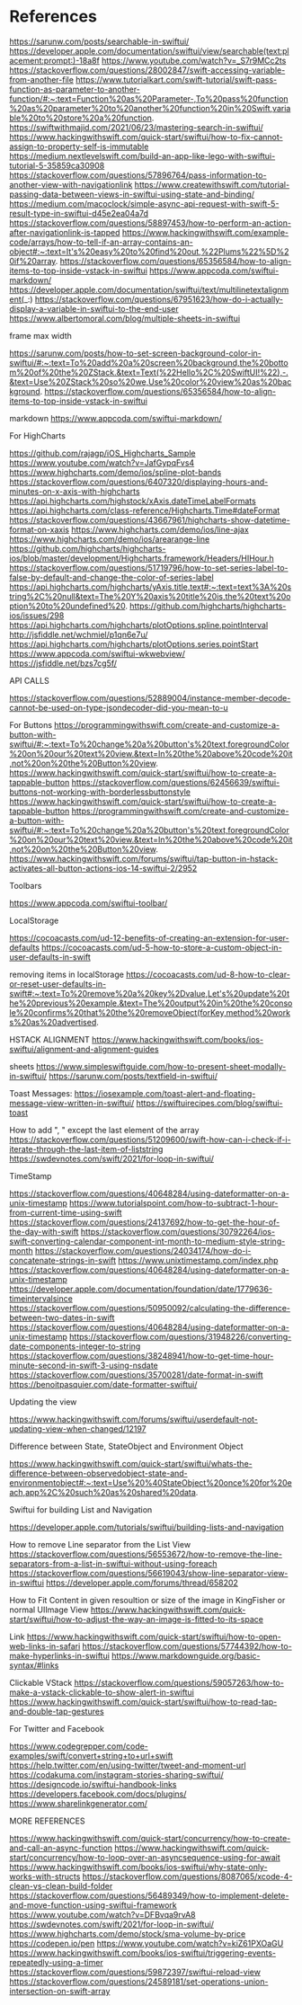 #  References
https://sarunw.com/posts/searchable-in-swiftui/
https://developer.apple.com/documentation/swiftui/view/searchable(text:placement:prompt:)-18a8f
https://www.youtube.com/watch?v=_S7r9MCc2ts
https://stackoverflow.com/questions/28002847/swift-accessing-variable-from-another-file
https://www.tutorialkart.com/swift-tutorial/swift-pass-function-as-parameter-to-another-function/#:~:text=Function%20as%20Parameter-,To%20pass%20function%20as%20parameter%20to%20another%20function%20in%20Swift,variable%20to%20store%20a%20function.
https://swiftwithmajid.com/2021/06/23/mastering-search-in-swiftui/
https://www.hackingwithswift.com/quick-start/swiftui/how-to-fix-cannot-assign-to-property-self-is-immutable
https://medium.nextlevelswift.com/build-an-app-like-lego-with-swiftui-tutorial-5-35859ca30908
https://stackoverflow.com/questions/57896764/pass-information-to-another-view-with-navigationlink
https://www.createwithswift.com/tutorial-passing-data-between-views-in-swiftui-using-state-and-binding/
https://medium.com/macoclock/simple-async-api-request-with-swift-5-result-type-in-swiftui-d45e2ea04a7d
https://stackoverflow.com/questions/58897453/how-to-perform-an-action-after-navigationlink-is-tapped
https://www.hackingwithswift.com/example-code/arrays/how-to-tell-if-an-array-contains-an-object#:~:text=It's%20easy%20to%20find%20out,%22Plums%22%5D%20if%20array.
https://stackoverflow.com/questions/65356584/how-to-align-items-to-top-inside-vstack-in-swiftui
https://www.appcoda.com/swiftui-markdown/
https://developer.apple.com/documentation/swiftui/text/multilinetextalignment(_:)
https://stackoverflow.com/questions/67951623/how-do-i-actually-display-a-variable-in-swiftui-to-the-end-user
https://www.albertomoral.com/blog/multiple-sheets-in-swiftui

frame max width 

https://sarunw.com/posts/how-to-set-screen-background-color-in-swiftui/#:~:text=To%20add%20a%20screen%20background,the%20bottom%20of%20the%20ZStack.&text=Text(%22Hello%2C%20SwiftUI!%22),-.&text=Use%20ZStack%20so%20we,Use%20color%20view%20as%20background.
https://stackoverflow.com/questions/65356584/how-to-align-items-to-top-inside-vstack-in-swiftui

markdown
https://www.appcoda.com/swiftui-markdown/

For HighCharts

https://github.com/rajagp/iOS_Highcharts_Sample
https://www.youtube.com/watch?v=JafGypqFvs4
https://www.highcharts.com/demo/ios/spline-plot-bands
https://stackoverflow.com/questions/6407320/displaying-hours-and-minutes-on-x-axis-with-highcharts
https://api.highcharts.com/highstock/xAxis.dateTimeLabelFormats
https://api.highcharts.com/class-reference/Highcharts.Time#dateFormat
https://stackoverflow.com/questions/43667961/highcharts-show-datetime-format-on-xaxis
https://www.highcharts.com/demo/ios/line-ajax
https://www.highcharts.com/demo/ios/arearange-line
https://github.com/highcharts/highcharts-ios/blob/master/development/Highcharts.framework/Headers/HIHour.h
https://stackoverflow.com/questions/51719796/how-to-set-series-label-to-false-by-default-and-change-the-color-of-series-label
https://api.highcharts.com/highcharts/yAxis.title.text#:~:text=text%3A%20string%2C%20null&text=The%20Y%20axis%20title%20is,the%20text%20option%20to%20undefined%20.
https://github.com/highcharts/highcharts-ios/issues/298
https://api.highcharts.com/highcharts/plotOptions.spline.pointInterval
http://jsfiddle.net/wchmiel/p1qn6e7u/
https://api.highcharts.com/highcharts/plotOptions.series.pointStart
https://www.appcoda.com/swiftui-wkwebview/
https://jsfiddle.net/bzs7cg5f/

API CALLS

https://stackoverflow.com/questions/52889004/instance-member-decode-cannot-be-used-on-type-jsondecoder-did-you-mean-to-u


For Buttons
https://programmingwithswift.com/create-and-customize-a-button-with-swiftui/#:~:text=To%20change%20a%20button's%20text,foregroundColor%20on%20our%20text%20view.&text=In%20the%20above%20code%20it,not%20on%20the%20Button%20view.
https://www.hackingwithswift.com/quick-start/swiftui/how-to-create-a-tappable-button
https://stackoverflow.com/questions/62456639/swiftui-buttons-not-working-with-borderlessbuttonstyle
https://www.hackingwithswift.com/quick-start/swiftui/how-to-create-a-tappable-button
https://programmingwithswift.com/create-and-customize-a-button-with-swiftui/#:~:text=To%20change%20a%20button's%20text,foregroundColor%20on%20our%20text%20view.&text=In%20the%20above%20code%20it,not%20on%20the%20Button%20view.
https://www.hackingwithswift.com/forums/swiftui/tap-button-in-hstack-activates-all-button-actions-ios-14-swiftui-2/2952


Toolbars

https://www.appcoda.com/swiftui-toolbar/

LocalStorage

https://cocoacasts.com/ud-12-benefits-of-creating-an-extension-for-user-defaults
https://cocoacasts.com/ud-5-how-to-store-a-custom-object-in-user-defaults-in-swift

removing items in localStorage
https://cocoacasts.com/ud-8-how-to-clear-or-reset-user-defaults-in-swift#:~:text=To%20remove%20a%20key%2Dvalue,Let's%20update%20the%20previous%20example.&text=The%20output%20in%20the%20console%20confirms%20that%20the%20removeObject(forKey,method%20works%20as%20advertised.

HSTACK ALIGNMENT
https://www.hackingwithswift.com/books/ios-swiftui/alignment-and-alignment-guides

sheets
https://www.simpleswiftguide.com/how-to-present-sheet-modally-in-swiftui/
https://sarunw.com/posts/textfield-in-swiftui/

Toast Messages:
https://iosexample.com/toast-alert-and-floating-message-view-written-in-swiftui/
https://swiftuirecipes.com/blog/swiftui-toast


How to add ", " except the last element of the array
https://stackoverflow.com/questions/51209600/swift-how-can-i-check-if-i-iterate-through-the-last-item-of-liststring
https://swdevnotes.com/swift/2021/for-loop-in-swiftui/

TimeStamp

https://stackoverflow.com/questions/40648284/using-dateformatter-on-a-unix-timestamp
https://www.tutorialspoint.com/how-to-subtract-1-hour-from-current-time-using-swift
https://stackoverflow.com/questions/24137692/how-to-get-the-hour-of-the-day-with-swift
https://stackoverflow.com/questions/30792264/ios-swift-converting-calendar-component-int-month-to-medium-style-string-month
https://stackoverflow.com/questions/24034174/how-do-i-concatenate-strings-in-swift
https://www.unixtimestamp.com/index.php
https://stackoverflow.com/questions/40648284/using-dateformatter-on-a-unix-timestamp
https://developer.apple.com/documentation/foundation/date/1779636-timeintervalsince
https://stackoverflow.com/questions/50950092/calculating-the-difference-between-two-dates-in-swift
https://stackoverflow.com/questions/40648284/using-dateformatter-on-a-unix-timestamp
https://stackoverflow.com/questions/31948226/converting-date-components-integer-to-string
https://stackoverflow.com/questions/38248941/how-to-get-time-hour-minute-second-in-swift-3-using-nsdate
https://stackoverflow.com/questions/35700281/date-format-in-swift
https://benoitpasquier.com/date-formatter-swiftui/


Updating the view

https://www.hackingwithswift.com/forums/swiftui/userdefault-not-updating-view-when-changed/12197

Difference between State, StateObject and Environment Object

https://www.hackingwithswift.com/quick-start/swiftui/whats-the-difference-between-observedobject-state-and-environmentobject#:~:text=Use%20%40StateObject%20once%20for%20each,app%2C%20such%20as%20shared%20data.

Swiftui for building List and Navigation

https://developer.apple.com/tutorials/swiftui/building-lists-and-navigation


How to remove Line separator from the List View 
https://stackoverflow.com/questions/56553672/how-to-remove-the-line-separators-from-a-list-in-swiftui-without-using-foreach
https://stackoverflow.com/questions/56619043/show-line-separator-view-in-swiftui
https://developer.apple.com/forums/thread/658202

How to Fit Content in given resoultion or size of the image in KingFisher or normal UIImage View
https://www.hackingwithswift.com/quick-start/swiftui/how-to-adjust-the-way-an-image-is-fitted-to-its-space

Link 
https://www.hackingwithswift.com/quick-start/swiftui/how-to-open-web-links-in-safari
https://stackoverflow.com/questions/57744392/how-to-make-hyperlinks-in-swiftui
https://www.markdownguide.org/basic-syntax/#links

Clickable VStack
https://stackoverflow.com/questions/59057263/how-to-make-a-vstack-clickable-to-show-alert-in-swiftui
https://www.hackingwithswift.com/quick-start/swiftui/how-to-read-tap-and-double-tap-gestures


For Twitter and Facebook

https://www.codegrepper.com/code-examples/swift/convert+string+to+url+swift
https://help.twitter.com/en/using-twitter/tweet-and-moment-url
https://codakuma.com/instagram-stories-sharing-swiftui/
https://designcode.io/swiftui-handbook-links
https://developers.facebook.com/docs/plugins/
https://www.sharelinkgenerator.com/




MORE REFERENCES

https://www.hackingwithswift.com/quick-start/concurrency/how-to-create-and-call-an-async-function
https://www.hackingwithswift.com/quick-start/concurrency/how-to-loop-over-an-asyncsequence-using-for-await
https://www.hackingwithswift.com/books/ios-swiftui/why-state-only-works-with-structs
https://stackoverflow.com/questions/8087065/xcode-4-clean-vs-clean-build-folder
https://stackoverflow.com/questions/56489349/how-to-implement-delete-and-move-function-using-swiftui-framework
https://www.youtube.com/watch?v=DFBvqa9rvA8
https://swdevnotes.com/swift/2021/for-loop-in-swiftui/
https://www.highcharts.com/demo/stock/sma-volume-by-price
https://codepen.io/pen
https://www.youtube.com/watch?v=kiZ61PXOaGU
https://www.hackingwithswift.com/books/ios-swiftui/triggering-events-repeatedly-using-a-timer
https://stackoverflow.com/questions/59872397/swiftui-reload-view
https://stackoverflow.com/questions/24589181/set-operations-union-intersection-on-swift-array
